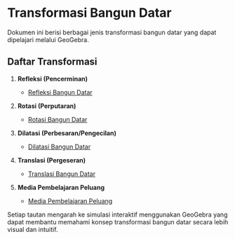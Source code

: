 # Transformasi Bangun Datar  

Dokumen ini berisi berbagai jenis transformasi bangun datar yang dapat dipelajari melalui GeoGebra.  

## Daftar Transformasi  

1. **Refleksi (Pencerminan)**  
   - [Refleksi Bangun Datar](https://www.geogebra.org/m/jppmzsuf)  

2. **Rotasi (Perputaran)**  
   - [Rotasi Bangun Datar](https://www.geogebra.org/m/unekrqfw)  

3. **Dilatasi (Perbesaran/Pengecilan)**  
   - [Dilatasi Bangun Datar](https://www.geogebra.org/m/d5r82qz4)  

4. **Translasi (Pergeseran)**  
   - [Translasi Bangun Datar](https://www.geogebra.org/m/zyryzfes)
  
5. **Media Pembelajaran Peluang**  
   - [Media Pembelajaran Peluang](https://docs.google.com/presentation/d/1rQ_gJZlSnDuGE00gf--zpba2HFoDgJ5j/edit?usp=sharing&ouid=115452821646849668661&rtpof=true&sd=true)  

Setiap tautan mengarah ke simulasi interaktif menggunakan GeoGebra yang dapat membantu memahami konsep transformasi bangun datar secara lebih visual dan intuitif.  
